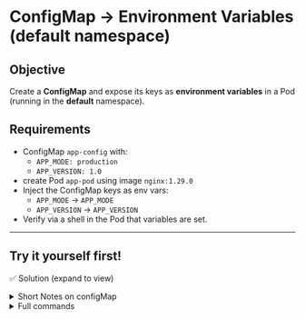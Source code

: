 # ConfigMap → Environment Variables (default namespace)

## Objective
Create a **ConfigMap** and expose its keys as **environment variables** in a Pod (running in the **default** namespace).

## Requirements
- ConfigMap `app-config` with:
  - `APP_MODE: production`
  - `APP_VERSION: 1.0`
- create Pod `app-pod` using image `nginx:1.29.0`
- Inject the ConfigMap keys as env vars:
  - `APP_MODE` → `APP_MODE`
  - `APP_VERSION` → `APP_VERSION`
- Verify via a shell in the Pod that variables are set.

---

## Try it yourself first!
✅ Solution (expand to view)

<details><summary>Short Notes on configMap </summary>
  
- A ConfigMap can be mounted into Pods either as environment variables or as files.
- If the application supports reading env vars, use envFrom (all keys) or configMapKeyRef (per key).
- If the application does not read env vars and instead expects configuration files, mount the ConfigMap as a volume so each key becomes a file.
- For CKAD, **always check the question wording**: “mount as env vars” means inject via env/envFrom, while “does not read env vars; config must be files” means use a volume mount.

✅ Both approaches = “Mount ConfigMap values as environment variables”
- env + configMapKeyRef = selective injection.
- envFrom + configMapRef = inject all keys.
  
</details>


<details><summary>Full commands</summary>

```bash
# 1) Create ConfigMap (default namespace)
kubectl create cm app-config \
  --from-literal APP_MODE=production \
  --from-literal APP_VERSION=1.0

# 2) Create Pod from inline YAML
kubectl apply -f - <<'EOF'
apiVersion: v1
kind: Pod
metadata:
  name: app-pod
spec:
  containers:
  - name: app-pod
    image: nginx:1.29.0
    envFrom:
    - configMapRef:
        name: app-config
EOF

# 3) Verify env values inside the running container
kubectl wait --for=condition=Ready pod/app-pod --timeout=60s
kubectl exec app-pod -- sh -c 'echo APP_MODE=$APP_MODE; echo APP_VERSION=$APP_VERSION'

# Or list all envs and grep
kubectl exec app-pod -- env | grep "^APP_"
# Expected:
# APP_MODE=production
# APP_VERSION=1.0

```
</details>
